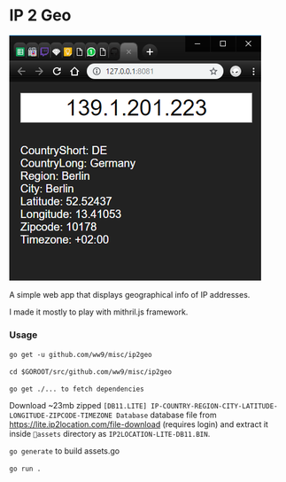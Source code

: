 # IP 2 Geo

![screenshot.png](screenshot.png)

A simple web app that displays geographical info of IP addresses.

I made it mostly to play with mithril.js framework.

### Usage

`go get -u github.com/ww9/misc/ip2geo`

`cd $GOROOT/src/github.com/ww9/misc/ip2geo`

`go get ./... to fetch dependencies`

Download ~23mb zipped  `[DB11.LITE] IP-COUNTRY-REGION-CITY-LATITUDE-LONGITUDE-ZIPCODE-TIMEZONE Database` database file from https://lite.ip2location.com/file-download (requires login) and extract it inside `📂assets` directory as `IP2LOCATION-LITE-DB11.BIN`.

`go generate` to build assets.go

`go run .`